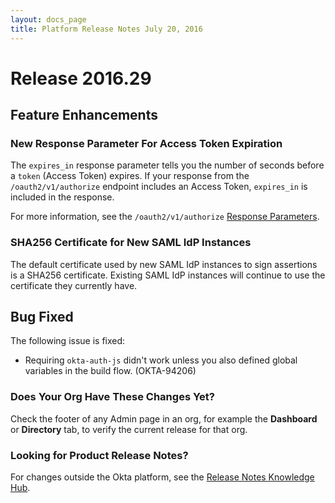 ```yaml
---
layout: docs_page
title: Platform Release Notes July 20, 2016
---
```


# Release 2016.29

## Feature Enhancements
 
### New Response Parameter For Access Token Expiration

<!-- OKTA-94115 -->
The `expires_in` response parameter tells you the number of seconds before a `token` (Access Token) expires. If your
response from the `/oauth2/v1/authorize` endpoint includes an Access Token, `expires_in` is included in the response.

For more information, see the `/oauth2/v1/authorize` [Response Parameters](http://developer.okta.com/docs/api/resources/oauth2#response-parameters).

### SHA256 Certificate for New SAML IdP Instances

<!-- OKTA-91496 -->
The default certificate used by new SAML IdP instances to sign assertions is a SHA256 certificate. 
Existing SAML IdP instances will continue to use the certificate they currently have.
 
## Bug Fixed

The following issue is fixed:

* Requiring `okta-auth-js` didn't work unless you also defined global variables in the build flow. (OKTA-94206)

### Does Your Org Have These Changes Yet?

Check the footer of any Admin page in an org, for example the **Dashboard** or **Directory** tab, to verify the current release for that org.

### Looking for Product Release Notes?

For changes outside the Okta platform, see the [Release Notes Knowledge Hub](https://support.okta.com/help/articles/Knowledge_Article/Release-Notes-Knowledge-Hub).
